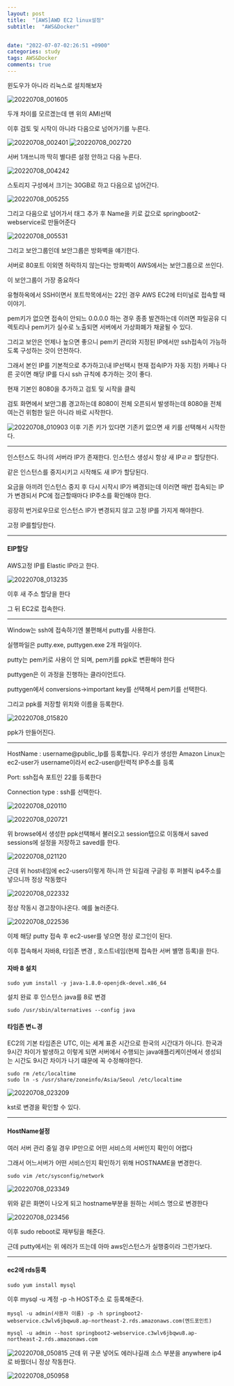 ```yaml
---
layout: post
title:  "[AWS]AWD EC2 linux설정"
subtitle:  "AWS&Docker"


date: "2022-07-07-02:26:51 +0900"
categories: study
tags: AWS&Docker
comments: true
---
```


윈도우가 아니라 리눅스로 설치해보자

![20220708_001605](/assets/20220708_001605.png)

두개 차이를 모르겠는데 맨 위의 AMI선택

이후 검토 및 시작이 아니라 다음으로 넘어가기를 누른다.

![20220708_002401](/assets/20220708_002401.png)
![20220708_002720](/assets/20220708_002720.png)

서버 1개쓰니까 딱히 별다른 설정 안하고 다음 누른다.


![20220708_004242](/assets/20220708_004242.png)


스토리지 구성에서 크기는 30GB로 하고 다음으로 넘어간다.

![20220708_005255](/assets/20220708_005255.png)

그리고 다음으로 넘어가서 태그 추가 후 Name을 키로 값으로 springboot2-webservice로 만들어준다

![20220708_005531](/assets/20220708_005531.png)

그리고 보안그룹인데 보안그룹은 방화벽을 얘기한다.

서버로 80포트 이외엔 허락하지 않는다는 방화벽이 AWS에서는 보안그룹으로 쓰인다.

이 보안그룹이 가장 중요하다

유형하옥에서 SSH이면서 포트학목에서는 22인 경우 AWS EC2에 터미널로 접속할 때 이야기.

pem키가 없으면 접속이 안되느 0.0.0.0 하는 경우 종종 발견하는데 이러면 파일공유 디렉토리나 pem키가 실수로 노출되면 서버에서 가상화폐가 채굴될 수 있다.

그리고 보안은 언제나 높으면 좋으니 pem키 관리와 지정된 IP에서만 ssh접속이 가능하도록 구성하는 것이 안전하다.

그래서 본인 IP를 기본적으로 추가하고(내 IP선택시 현재 접속IP가 자동 지정) 카페나 다른 곳이면 해당 IP를 다시 ssh 규칙에 추가하는 것이 좋다.

현재 기본인 8080을 추가하고 검토 및 시작을 클릭

검토 화면에서 보안그룹 경고하는데 8080이 전체 오픈되서 발생하는데 8080을 전체 여는건 위험한 일은 아니라 바로 시작한다.

![20220708_010903](/assets/20220708_010903.png)
이후 기존 키가 있다면 기존키 없으면 새 키를 선택해서 시작한다.


----


인스턴스도 하나의 서버라 IP가 존재한다. 인스턴스 생성시 항상 새 IPㄹㄹ 할당한다.

같은 인스턴스를 중지시키고 시작해도 새 IP가 할당된다.

요금을 아끼려 인스턴스 중지 후 다시 시작시 IP가 벼경되는데 이러면 매번 접속되는 IP가 변경되서 PC에 접근할때마다 IP주소를 확인해야 한다.

굉장히 번거로우므로 인스턴스 IP가 변경되지 않고 고정 IP를 가지게 해야한다.

고정 IP를할당한다.

-------


#### EIP할당

AWS고정 IP를 Elastic IP라고 한다.

![20220708_013235](/assets/20220708_013235.png)

이후 새 주소 할당을 한다

그 뒤 EC2로 접속한다.


-----

Window는 ssh에 접속하기엔 불편해서 putty를 사용한다.

실행파일은 putty.exe, puttygen.exe 2개 파일이다.

putty는 pem키로 사용이 안 되며, pem키를 ppk로 변환해야 한다

puttygen은 이 과정을 진행하는 클라이언트다.

puttygen에서 conversions->important key를 선택해서 pem키를 선택한다.

그리고 ppk를 저장할 위치와 이름을 등록한다.

![20220708_015820](/assets/20220708_015820.png)

ppk가 만들어진다.

-------


HostName : username@public_Ip를 등록합니다.
우리가 생성한 Amazon Linux는 ec2-user가 username이라서 ec2-user@탄력적 IP주소를 등록

Port: ssh접속 포트인 22를 등록한다

Connection type : ssh를 선택한다.

![20220708_020110](/assets/20220708_020110.png)

![20220708_020721](/assets/20220708_020721.png)

위 browse에서 생성한 ppk선택해서 불러오고 session탭으로 이동해서 saved sessions에 설정을 저장하고 saved를 한다.

![20220708_021120](/assets/20220708_021120.png)

근데 위 host네임에 ec2-users이렇게 하니까 안 되길래 구글링 후 퍼블릭 ip4주소를 넣으니까 정상 작동했다


![20220708_022332](/assets/20220708_022332.png)


정상 작동시 경고창이나온다. 예를 눌러준다.

![20220708_022536](/assets/20220708_022536.png)

이제 해당 putty 접속 후 ec2-user를 넣으면 정상 로그인이 된다.

이후 접속해서 자바8, 타임존 변경 , 호스트네임(현제 접속한 서버 별명 등록)을 한다.


#### 자바 8 설치

```
sudo yum install -y java-1.8.0-openjdk-devel.x86_64

```
설치 완료 후 인스턴스 java를 8로 변경

```
sudo /usr/sbin/alternatives --config java
```


#### 타임존 변ㄴ경

EC2의 기본 타임존은 UTC, 이는 세계 표준 시간으로 한국의 시간대가 아니다.
한국과 9시간 차이가 발생하고 이렇게 되면 서버에서 수행되는 java애플리케이션에서 생성되는 시간도 9시간 차이가 나기 떄문에 꼭 수정해야한다.

```
sudo rm /etc/localtime
sudo ln -s /usr/share/zoneinfo/Asia/Seoul /etc/localtime
```


![20220708_023209](/assets/20220708_023209.png)


kst로 변경을 확인할 수 있다.





----


#### HostName설정

여러 서버 관리 중일 경우 IP만으로 어떤 서비스의 서버인지 확인이 어렵다

그래서 어느서버가 어떤 서비스인지 확인하기 위해 HOSTNAME을 변경한다.

```
sudo vim /etc/sysconfig/network
```
![20220708_023349](/assets/20220708_023349.png)

위와 같은 화면이 나오게 되고 hostname부분을 원하는 서비스 명으로 변경한다

![20220708_023456](/assets/20220708_023456.png)

이후 sudo reboot로 재부팅을 해준다.

근데 putty에서는 위 에러가 뜨는데 아마 aws인스턴스가 실행중이라 그런가보다.



-----

#### ec2에 rds등록

```
sudo yum install mysql
```

이후 mysql -u 계정 -p -h HOST주소 로 등록해준다.

```
mysql -u admin(사용자 이름) -p -h springboot2-webservice.c3wlv6jbqwu8.ap-northeast-2.rds.amazonaws.com(엔드포인트)

```


```
mysql -u admin --host springboot2-webservice.c3wlv6jbqwu8.ap-northeast-2.rds.amazonaws.com

```
![20220708_050815](/assets/20220708_050815.png)
근데 위 구문 넣어도 에러나길래 소스 부분을 anywhere ip4로 바꿨더니 정상 작동한다.


![20220708_050958](/assets/20220708_050958.png)
